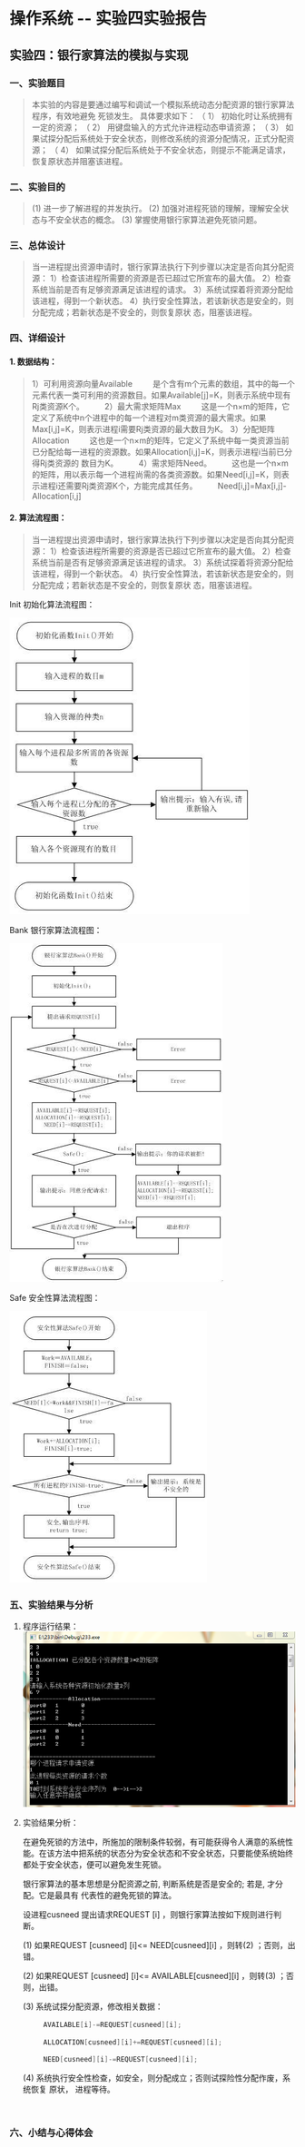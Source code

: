 # 操作系统 -- 实验四实验报告

## 实验四：银行家算法的模拟与实现

### 一、实验题目

> 本实验的内容是要通过编写和调试一个模拟系统动态分配资源的银行家算法程序，有效地避免
> 死锁发生。 具体要求如下：
> （ 1） 初始化时让系统拥有一定的资源；
> （ 2） 用键盘输入的方式允许进程动态申请资源；
> （ 3） 如果试探分配后系统处于安全状态，则修改系统的资源分配情况，正式分配资源；
> （ 4） 如果试探分配后系统处于不安全状态，则提示不能满足请求，恢复原状态并阻塞该进程。

### 二、实验目的

> (1) 进一步了解进程的并发执行。
> (2) 加强对进程死锁的理解，理解安全状态与不安全状态的概念。
> (3) 掌握使用银行家算法避免死锁问题。

### 三、总体设计

> 当一进程提出资源申请时，银行家算法执行下列步骤以决定是否向其分配资源：
> 1）检查该进程所需要的资源是否已超过它所宣布的最大值。
> 2）检查系统当前是否有足够资源满足该进程的请求。
> 3）系统试探着将资源分配给该进程，得到一个新状态。
> 4）执行安全性算法，若该新状态是安全的，则分配完成；若新状态是不安全的，则恢复原状
> 态，阻塞该进程。

### 四、详细设计

#### 1. 数据结构：

> 1）可利用资源向量Available 　　
> 是个含有m个元素的数组，其中的每一个元素代表一类可利用的资源数目。如果Available[j]=K，则表示系统中现有Rj类资源K个。 　　
> 2）最大需求矩阵Max 　　
> 这是一个n×m的矩阵，它定义了系统中n个进程中的每一个进程对m类资源的最大需求。如果Max[i,j]=K，则表示进程i需要Rj类资源的最大数目为K。 
> 3）分配矩阵Allocation 　　
> 这也是一个n×m的矩阵，它定义了系统中每一类资源当前已分配给每一进程的资源数。如果Allocation[i,j]=K，则表示进程i当前已分得Rj类资源的 数目为K。 　　
> 4）需求矩阵Need。 　　
> 这也是一个n×m的矩阵，用以表示每一个进程尚需的各类资源数。如果Need[i,j]=K，则表示进程i还需要Rj类资源K个，方能完成其任务。 　　
> Need[i,j]=Max[i,j]-Allocation[i,j] 

#### 2. 算法流程图：

> 当一进程提出资源申请时，银行家算法执行下列步骤以决定是否向其分配资源：
> 1）检查该进程所需要的资源是否已超过它所宣布的最大值。
> 2）检查系统当前是否有足够资源满足该进程的请求。
> 3）系统试探着将资源分配给该进程，得到一个新状态。
> 4）执行安全性算法，若该新状态是安全的，则分配完成；若新状态是不安全的，则恢复原状
> 态，阻塞该进程。

Init 初始化算法流程图：

 ![Init初始化算法流程图](pics\Init初始化算法流程图.gif)

Bank 银行家算法流程图：

 ![Bank银行家算法流程图](pics\Bank银行家算法流程图.gif)

Safe 安全性算法流程图：

 ![Safe安全性算法流程图](pics\Safe安全性算法流程图.gif)

### 五、实验结果与分析

1. 程序运行结果：![运行结果](pics\运行结果.PNG)

2. 实验结果分析：

   在避免死锁的方法中，所施加的限制条件较弱，有可能获得令人满意的系统性能。在该方法中把系统的状态分为安全状态和不安全状态，只要能使系统始终都处于安全状态，便可以避免发生死锁。

   银行家算法的基本思想是分配资源之前, 判断系统是否是安全的; 若是, 才分配。它是最具有 代表性的避免死锁的算法。

   设进程cusneed 提出请求REQUEST [i] ，则银行家算法按如下规则进行判断。

   (1) 如果REQUEST [cusneed] [i]<= NEED[cusneed][i] ，则转(2) ；否则，出错。

   (2) 如果REQUEST [cusneed] [i]<= AVAILABLE[cusneed][i] ，则转(3) ；否则，出错。

   (3) 系统试探分配资源，修改相关数据：

   ```c++
        AVAILABLE[i]-=REQUEST[cusneed][i];
   ```

   ```c++
        ALLOCATION[cusneed][i]+=REQUEST[cusneed][i];
   ```

   ```c++
        NEED[cusneed][i]-=REQUEST[cusneed][i];
   ```

   (4) 系统执行安全性检查，如安全，则分配成立；否则试探险性分配作废，系统恢复 原状， 进程等待。

   ​


### 六、小结与心得体会